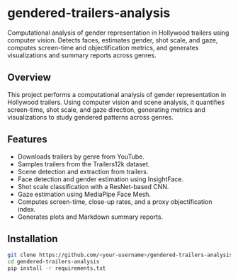 # gendered-trailers-analysis

Computational analysis of gender representation in Hollywood trailers using computer vision. Detects faces, estimates gender, shot scale, and gaze, computes screen-time and objectification metrics, and generates visualizations and summary reports across genres.

## Overview
This project performs a computational analysis of gender representation in Hollywood trailers. Using computer vision and scene analysis, it quantifies screen-time, shot scale, and gaze direction, generating metrics and visualizations to study gendered patterns across genres.

## Features
- Downloads trailers by genre from YouTube.  
- Samples trailers from the Trailers12k dataset.  
- Scene detection and extraction from trailers.  
- Face detection and gender estimation using InsightFace.  
- Shot scale classification with a ResNet-based CNN.  
- Gaze estimation using MediaPipe Face Mesh.  
- Computes screen-time, close-up rates, and a proxy objectification index.  
- Generates plots and Markdown summary reports.  

## Installation
```bash
git clone https://github.com/<your-username>/gendered-trailers-analysis.git
cd gendered-trailers-analysis
pip install -r requirements.txt
